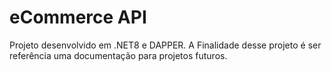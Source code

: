 # eCommerce API
Projeto desenvolvido em .NET8 e DAPPER. A Finalidade desse projeto é ser referência uma documentação para projetos futuros.
